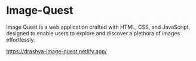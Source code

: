 # Image-Quest

Image Quest is a web application crafted with HTML, CSS, and JavaScript, designed to enable users to explore and discover a plethora of images effortlessly.

https://drashya-image-quest.netlify.app/
